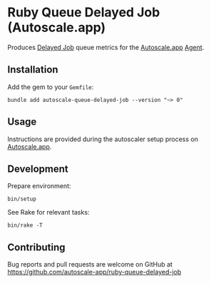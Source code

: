 # Ruby Queue Delayed Job (Autoscale.app)

Produces [Delayed Job] queue metrics for the [Autoscale.app] [Agent].

## Installation

Add the gem to your `Gemfile`:

    bundle add autoscale-queue-delayed-job --version "~> 0"

## Usage

Instructions are provided during the autoscaler setup process on [Autoscale.app].

## Development

Prepare environment:

    bin/setup

See Rake for relevant tasks:

    bin/rake -T

## Contributing

Bug reports and pull requests are welcome on GitHub at https://github.com/autoscale-app/ruby-queue-delayed-job

[Autoscale.app]: https://autoscale.app
[Agent]: https://github.com/autoscale-app/ruby-agent
[Delayed Job]: https://github.com/collectiveidea/delayed_job
